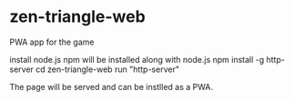 # zen-triangle-web
PWA app for the game

install node.js
npm will be installed along with node.js
npm install -g http-server
cd zen-triangle-web
run "http-server"

The page will be served and can be instlled as a PWA.